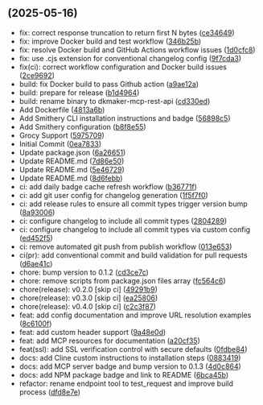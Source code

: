 ##  (2025-05-16)

* fix: correct response truncation to return first N bytes ([ce34649](https://github.com/saya6k/mcp-grocy-api/commit/ce34649))
* fix: improve Docker build and test workflow ([346b25b](https://github.com/saya6k/mcp-grocy-api/commit/346b25b))
* fix: resolve Docker build and GitHub Actions workflow issues ([1d0cfc8](https://github.com/saya6k/mcp-grocy-api/commit/1d0cfc8))
* fix: use .cjs extension for conventional changelog config ([9f7cda3](https://github.com/saya6k/mcp-grocy-api/commit/9f7cda3))
* fix(ci): correct workflow configuration and Docker build issues ([2ce9692](https://github.com/saya6k/mcp-grocy-api/commit/2ce9692))
* build: fix Docker build to pass Github action ([a9ae12a](https://github.com/saya6k/mcp-grocy-api/commit/a9ae12a))
* build: prepare for release ([b1d4964](https://github.com/saya6k/mcp-grocy-api/commit/b1d4964))
* build: rename binary to dkmaker-mcp-rest-api ([cd330ed](https://github.com/saya6k/mcp-grocy-api/commit/cd330ed))
* Add Dockerfile ([4813a6b](https://github.com/saya6k/mcp-grocy-api/commit/4813a6b))
* Add Smithery CLI installation instructions and badge ([56898c5](https://github.com/saya6k/mcp-grocy-api/commit/56898c5))
* Add Smithery configuration ([b8f8e55](https://github.com/saya6k/mcp-grocy-api/commit/b8f8e55))
* Grocy Support ([5975709](https://github.com/saya6k/mcp-grocy-api/commit/5975709))
* Initial Commit ([0ea7833](https://github.com/saya6k/mcp-grocy-api/commit/0ea7833))
* Update package.json ([6a26651](https://github.com/saya6k/mcp-grocy-api/commit/6a26651))
* Update README.md ([7d86e50](https://github.com/saya6k/mcp-grocy-api/commit/7d86e50))
* Update README.md ([5e46729](https://github.com/saya6k/mcp-grocy-api/commit/5e46729))
* Update README.md ([8d6febb](https://github.com/saya6k/mcp-grocy-api/commit/8d6febb))
* ci: add daily badge cache refresh workflow ([b36771f](https://github.com/saya6k/mcp-grocy-api/commit/b36771f))
* ci: add git user config for changelog generation ([1f5f7f0](https://github.com/saya6k/mcp-grocy-api/commit/1f5f7f0))
* ci: add release rules to ensure all commit types trigger version bump ([8a93006](https://github.com/saya6k/mcp-grocy-api/commit/8a93006))
* ci: configure changelog to include all commit types ([2804289](https://github.com/saya6k/mcp-grocy-api/commit/2804289))
* ci: configure changelog to include all commit types via custom config ([ed452f5](https://github.com/saya6k/mcp-grocy-api/commit/ed452f5))
* ci: remove automated git push from publish workflow ([013e653](https://github.com/saya6k/mcp-grocy-api/commit/013e653))
* ci(pr): add conventional commit and build validation for pull requests ([d6ae41c](https://github.com/saya6k/mcp-grocy-api/commit/d6ae41c))
* chore: bump version to 0.1.2 ([cd3ce7c](https://github.com/saya6k/mcp-grocy-api/commit/cd3ce7c))
* chore: remove scripts from package.json files array ([fc564c6](https://github.com/saya6k/mcp-grocy-api/commit/fc564c6))
* chore(release): v0.2.0 [skip ci] ([49291b9](https://github.com/saya6k/mcp-grocy-api/commit/49291b9))
* chore(release): v0.3.0 [skip ci] ([ea25806](https://github.com/saya6k/mcp-grocy-api/commit/ea25806))
* chore(release): v0.4.0 [skip ci] ([c2c3f87](https://github.com/saya6k/mcp-grocy-api/commit/c2c3f87))
* feat: add config documentation and improve URL resolution examples ([8c6100f](https://github.com/saya6k/mcp-grocy-api/commit/8c6100f))
* feat: add custom header support ([9a48e0d](https://github.com/saya6k/mcp-grocy-api/commit/9a48e0d))
* feat: add MCP resources for documentation ([a20cf35](https://github.com/saya6k/mcp-grocy-api/commit/a20cf35))
* feat(ssl): add SSL verification control with secure defaults ([0fdbe84](https://github.com/saya6k/mcp-grocy-api/commit/0fdbe84))
* docs: add Cline custom instructions to installation steps ([0883419](https://github.com/saya6k/mcp-grocy-api/commit/0883419))
* docs: add MCP server badge and bump version to 0.1.3 ([4d0c864](https://github.com/saya6k/mcp-grocy-api/commit/4d0c864))
* docs: add NPM package badge and link to README ([6bca45b](https://github.com/saya6k/mcp-grocy-api/commit/6bca45b))
* refactor: rename endpoint tool to test_request and improve build process ([dfd8e7e](https://github.com/saya6k/mcp-grocy-api/commit/dfd8e7e))



